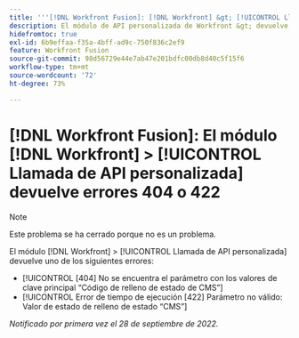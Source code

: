 ```yaml
---
title: '''[!DNL Workfront Fusion]: [!DNL Workfront] &gt; [!UICONTROL Llamada de API personalizada] que devuelve errores 404 o 422"'
description: El módulo de API personalizada de Workfront &gt; devuelve un error.
hidefromtoc: true
exl-id: 6b9effaa-f35a-4bff-ad9c-750f836c2ef9
feature: Workfront Fusion
source-git-commit: 98d56729e44e7ab47e201bdfc00db8d40c5f15f6
workflow-type: tm+mt
source-wordcount: '72'
ht-degree: 73%

---
```


# [!DNL Workfront Fusion]: El módulo [!DNL Workfront] > [!UICONTROL Llamada de API personalizada] devuelve errores 404 o 422

>[!NOTE]
>
>Este problema se ha cerrado porque no es un problema.

El módulo [!DNL Workfront] > [!UICONTROL Llamada de API personalizada] devuelve uno de los siguientes errores:

* [!UICONTROL [404] No se encuentra el parámetro con los valores de clave principal “Código de relleno de estado de CMS”]
* [!UICONTROL Error de tiempo de ejecución [422] Parámetro no válido: Valor de estado de relleno de estado “CMS”]

_Notificado por primera vez el 28 de septiembre de 2022._
